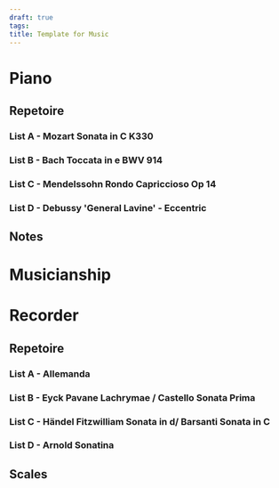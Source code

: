 ```yaml
---
draft: true
tags: 
title: Template for Music
---
```


# Piano
## Repetoire
### List A - Mozart Sonata in C K330
### List B - Bach Toccata in e BWV 914
### List C - Mendelssohn Rondo Capriccioso Op 14
### List D - Debussy 'General Lavine' - Eccentric
## Notes 

# Musicianship

# Recorder
## Repetoire
### List A - Allemanda
### List B - Eyck Pavane Lachrymae / Castello Sonata Prima
### List C - Händel Fitzwilliam Sonata in d/ Barsanti Sonata in C 
### List D - Arnold Sonatina
## Scales

